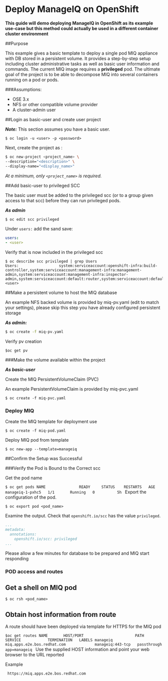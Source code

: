 # Deploy ManageIQ on OpenShift
**This guide will demo deploying ManageIQ in OpenShift as its example use-case but this method could actually be used in a different container cluster environment**

##Purpose

This example gives a basic template to deploy a single pod MIQ appliance with DB stored in a persistent volume. It provides a step-by-step setup including cluster administrative tasks as well as basic user information and commands. The current MIQ image requires a **privileged** pod. The ultimate goal of the project is to be able to decompose MIQ into several containers running on a pod or pods.

###Assumptions:

* OSE 3.x
* NFS or other compatible volume provider
* A cluster-admin user

##Login as basic-user and create user project

_**Note:**_ This section assumes you have a basic user.

`$ oc login -u <user> -p <password>`
    
   Next, create the project as <user>:
   
```bash
$ oc new-project <project_name> \
--description="<description>" \
--display-name="<display_name>"
```
   
   _At a minimum, only `<project_name>` is required._

##Add basic-user to privileged SCC

The basic user must be added to the privileged scc (or to a group given access to that scc) before they can run privileged pods.

_**As admin**_

```bash
$ oc edit scc privileged
```
Under `users:` add the <user> sand save:

```yaml
users:
- <user>
```
Verify that <user> is now included in the privileged scc
```
$ oc describe scc privileged | grep Users
Users:					system:serviceaccount:openshift-infra:build-controller,system:serviceaccount:management-infra:management-admin,system:serviceaccount:management-infra:inspector-admin,system:serviceaccount:default:router,system:serviceaccount:default:registry,<user>
```

##Make a persistent volume to host the MIQ database

An example NFS backed volume is provided by miq-pv.yaml (edit to match your settings), please skip this step you have already configured persistent storage

_**As admin:**_

```bash
$ oc create -f miq-pv.yaml
```
Verify pv creation
```
$oc get pv
```

###Make the volume available within the <user> project

_**As basic-user**_

Create the MIQ PersistentVolumeClaim (PVC)

An example PersistentVolumeClaim is provided by miq-pvc.yaml

`$ oc create -f miq-pvc.yaml`

### Deploy MIQ

Create the MIQ template for deployment use

`$ oc create -f miq-pod.yaml`

Deploy MIQ pod from template

`$ oc new-app --template=manageiq`

##Confirm the Setup was Successful

###Verify the Pod is Bound to the Correct scc

Get the pod name

`$ oc get pods
NAME               READY     STATUS    RESTARTS   AGE
manageiq-1-pxhc5   1/1       Running   0          5h
`
Export the configuration of the pod.

`$ oc export pod <pod_name>`

Examine the output. Check that `openshift.io/scc` has the value `privileged`.

```yaml
...
metadata:
  annotations:
    openshift.io/scc: privileged
...
```
Please allow a few minutes for database to be prepared and MIQ start responding

### POD access and routes

## Get a shell on MIQ pod

`$ oc rsh <pod_name>`

## Obtain host information from route
A route should have been deployed via template for HTTPS for the MIQ pod

`$oc get routes
NAME       HOST/PORT                       PATH      SERVICE            TERMINATION   LABELS
manageiq   miq.apps.e2e.bos.redhat.com             manageiq:443-tcp   passthrough   app=manageiq
`
Use the supplied HOST information and point your web browser to the URL reported

Example

` https://miq.apps.e2e.bos.redhat.com`
